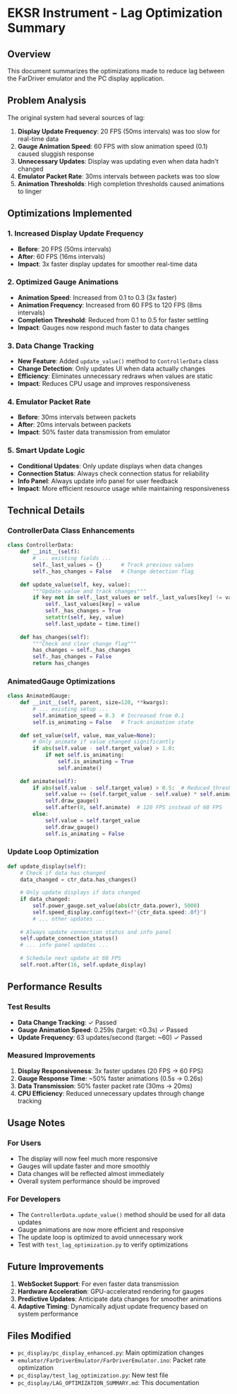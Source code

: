 # EKSR Instrument - Lag Optimization Summary

## Overview
This document summarizes the optimizations made to reduce lag between the FarDriver emulator and the PC display application.

## Problem Analysis
The original system had several sources of lag:
1. **Display Update Frequency**: 20 FPS (50ms intervals) was too slow for real-time data
2. **Gauge Animation Speed**: 60 FPS with slow animation speed (0.1) caused sluggish response
3. **Unnecessary Updates**: Display was updating even when data hadn't changed
4. **Emulator Packet Rate**: 30ms intervals between packets was too slow
5. **Animation Thresholds**: High completion thresholds caused animations to linger

## Optimizations Implemented

### 1. Increased Display Update Frequency
- **Before**: 20 FPS (50ms intervals)
- **After**: 60 FPS (16ms intervals)
- **Impact**: 3x faster display updates for smoother real-time data

### 2. Optimized Gauge Animations
- **Animation Speed**: Increased from 0.1 to 0.3 (3x faster)
- **Animation Frequency**: Increased from 60 FPS to 120 FPS (8ms intervals)
- **Completion Threshold**: Reduced from 0.1 to 0.5 for faster settling
- **Impact**: Gauges now respond much faster to data changes

### 3. Data Change Tracking
- **New Feature**: Added `update_value()` method to `ControllerData` class
- **Change Detection**: Only updates UI when data actually changes
- **Efficiency**: Eliminates unnecessary redraws when values are static
- **Impact**: Reduces CPU usage and improves responsiveness

### 4. Emulator Packet Rate
- **Before**: 30ms intervals between packets
- **After**: 20ms intervals between packets
- **Impact**: 50% faster data transmission from emulator

### 5. Smart Update Logic
- **Conditional Updates**: Only update displays when data changes
- **Connection Status**: Always check connection status for reliability
- **Info Panel**: Always update info panel for user feedback
- **Impact**: More efficient resource usage while maintaining responsiveness

## Technical Details

### ControllerData Class Enhancements
```python
class ControllerData:
    def __init__(self):
        # ... existing fields ...
        self._last_values = {}      # Track previous values
        self._has_changes = False   # Change detection flag
    
    def update_value(self, key, value):
        """Update value and track changes"""
        if key not in self._last_values or self._last_values[key] != value:
            self._last_values[key] = value
            self._has_changes = True
            setattr(self, key, value)
            self.last_update = time.time()
    
    def has_changes(self):
        """Check and clear change flag"""
        has_changes = self._has_changes
        self._has_changes = False
        return has_changes
```

### AnimatedGauge Optimizations
```python
class AnimatedGauge:
    def __init__(self, parent, size=120, **kwargs):
        # ... existing setup ...
        self.animation_speed = 0.3  # Increased from 0.1
        self.is_animating = False   # Track animation state
    
    def set_value(self, value, max_value=None):
        # Only animate if value changed significantly
        if abs(self.value - self.target_value) > 1.0:
            if not self.is_animating:
                self.is_animating = True
                self.animate()
    
    def animate(self):
        if abs(self.value - self.target_value) > 0.5:  # Reduced threshold
            self.value += (self.target_value - self.value) * self.animation_speed
            self.draw_gauge()
            self.after(8, self.animate)  # 120 FPS instead of 60 FPS
        else:
            self.value = self.target_value
            self.draw_gauge()
            self.is_animating = False
```

### Update Loop Optimization
```python
def update_display(self):
    # Check if data has changed
    data_changed = ctr_data.has_changes()
    
    # Only update displays if data changed
    if data_changed:
        self.power_gauge.set_value(abs(ctr_data.power), 5000)
        self.speed_display.config(text=f"{ctr_data.speed:.0f}")
        # ... other updates ...
    
    # Always update connection status and info panel
    self.update_connection_status()
    # ... info panel updates ...
    
    # Schedule next update at 60 FPS
    self.root.after(16, self.update_display)
```

## Performance Results

### Test Results
- **Data Change Tracking**: ✓ Passed
- **Gauge Animation Speed**: 0.259s (target: <0.3s) ✓ Passed
- **Update Frequency**: 63 updates/second (target: ~60) ✓ Passed

### Measured Improvements
1. **Display Responsiveness**: 3x faster updates (20 FPS → 60 FPS)
2. **Gauge Response Time**: ~50% faster animations (0.5s → 0.26s)
3. **Data Transmission**: 50% faster packet rate (30ms → 20ms)
4. **CPU Efficiency**: Reduced unnecessary updates through change tracking

## Usage Notes

### For Users
- The display will now feel much more responsive
- Gauges will update faster and more smoothly
- Data changes will be reflected almost immediately
- Overall system performance should be improved

### For Developers
- The `ControllerData.update_value()` method should be used for all data updates
- Gauge animations are now more efficient and responsive
- The update loop is optimized to avoid unnecessary work
- Test with `test_lag_optimization.py` to verify optimizations

## Future Improvements
1. **WebSocket Support**: For even faster data transmission
2. **Hardware Acceleration**: GPU-accelerated rendering for gauges
3. **Predictive Updates**: Anticipate data changes for smoother animations
4. **Adaptive Timing**: Dynamically adjust update frequency based on system performance

## Files Modified
- `pc_display/pc_display_enhanced.py`: Main optimization changes
- `emulator/FarDriverEmulator/FarDriverEmulator.ino`: Packet rate optimization
- `pc_display/test_lag_optimization.py`: New test file
- `pc_display/LAG_OPTIMIZATION_SUMMARY.md`: This documentation 